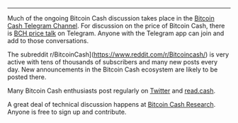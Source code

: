 ---
Much of the ongoing Bitcoin Cash discussion takes place in the [Bitcoin Cash Telegram Channel](https://t.me/bchchannel). For discussion on the price of Bitcoin Cash, there is [BCH price talk](https://t.me/bchpricechannel) on Telegram. Anyone with the Telegram app can join and add to those conversations.

The subreddit r/BitcoinCash](https://www.reddit.com/r/Bitcoincash/) is very active with tens of thousands of subscribers and many new posts every day. New announcements in the Bitcoin Cash ecosystem are likely to be posted there.

Many Bitcoin Cash enthusiasts post regularly on [Twitter](https://twitter.com/search?q=bitcoin%20cash&src=typed_query) and [read.cash](https://read.cash/).

A great deal of technical discussion happens at [Bitcoin Cash Research](https://bitcoincashresearch.org/). Anyone is free to sign up and contribute.